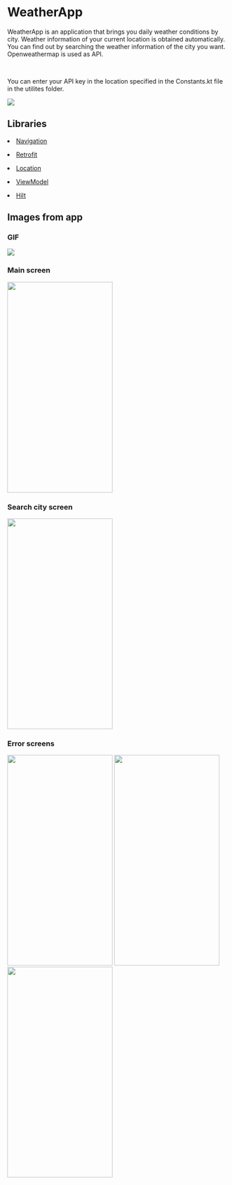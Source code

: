 # WeatherApp

WeatherApp is an application that brings you daily weather conditions by city. Weather information of your current location is obtained automatically. You can find out by searching the weather information of the city you want. Openweathermap is used as API.

<br/>

You can enter your API key in the location specified in the Constants.kt file in the utilites folder.

<p align="left" width="100%">
  <img src="https://user-images.githubusercontent.com/73544434/170740599-6e093b39-661b-48c8-96c0-67eb572978bd.PNG"/>
</p>

## Libraries


[<li>Navigation</li>](https://developer.android.com/guide/navigation)

[<li>Retrofit</li>](https://square.github.io/retrofit)

[<li>Location</li>](https://developer.android.com/training/location)

[<li>ViewModel</li>](https://developer.android.com/topic/libraries/architecture/viewmodel)

[<li>Hilt</li>](https://developer.android.com/training/dependency-injection/hilt-android)

## Images from app

### GIF
![](https://media.giphy.com/media/NqlfBzlJeb6ROVajyq/giphy.gif)
<p float="left" />

### Main screen

<p align="left" width="100%">
<img src="https://user-images.githubusercontent.com/73544434/170820998-0b824531-0de0-45d5-b591-9b2850e5ac2f.png" width="240" height="480"/>
</p>

### Search city screen

<p align="left" width="100%">
<img src="https://user-images.githubusercontent.com/73544434/170821019-f28d343d-d0ea-4655-8b6a-b7bdcdf12107.png" width="240" height="480"/>
</p>

### Error screens

<p align="left" width="100%">
<img src="https://user-images.githubusercontent.com/73544434/170820894-b5776e92-dd44-450f-a528-ed3348846e1f.png" width="240" height="480"/>
<img src="https://user-images.githubusercontent.com/73544434/170820935-ca6aaaf9-e3a4-4980-9fc9-bcdb91d6e100.png" width="240" height="480"/>
<img src="https://user-images.githubusercontent.com/73544434/170820936-05a17379-e72d-455a-8c03-bab32c097b7b.png" width="240" height="480"/>
</p>



